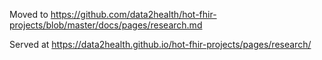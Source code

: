 Moved to https://github.com/data2health/hot-fhir-projects/blob/master/docs/pages/research.md

Served at https://data2health.github.io/hot-fhir-projects/pages/research/